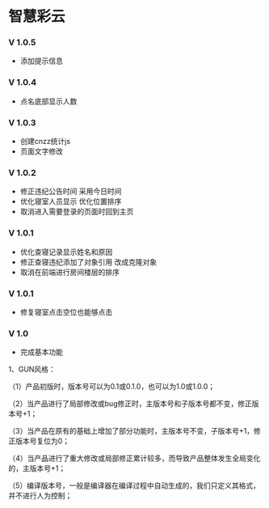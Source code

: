 <!--
 * @Author: 邹洋
 * @Date: 2021-08-23 13:26:27
 * @Email: 2810201146@qq.com
 * @LastEditors:  
 * @LastEditTime: 2021-12-12 20:40:23
 * @Description: 
-->
# 智慧彩云

### V 1.0.5
- 添加提示信息
### V 1.0.4
- 点名底部显示人数
### V 1.0.3
- 创建cnzz统计js
- 页面文字修改
### V 1.0.2
- 修正违纪公告时间 采用今日时间
- 优化寝室人员显示 优化位置排序
- 取消进入需要登录的页面时回到主页
### V 1.0.1
- 优化查寝记录显示姓名和原因
- 修正查寝违纪添加了对象引用 改成克隆对象
- 取消在前端进行房间楼层的排序
### V 1.0.1
- 修复寝室点击空位也能够点击
### V 1.0 
- 完成基本功能
<!-- 主版本号.子版本号[.修正版本号[.编译版本号]] -->
1、GUN风格：

（1）产品初版时，版本号可以为0.1或0.1.0，也可以为1.0或1.0.0；

（2）当产品进行了局部修改或bug修正时，主版本号和子版本号都不变，修正版本号+1；

（3）当产品在原有的基础上增加了部分功能时，主版本号不变，子版本号+1，修正版本号复位为0；

（4）当产品进行了重大修改或局部修正累计较多，而导致产品整体发生全局变化的，主版本号+1；

（5）编译版本号，一般是编译器在编译过程中自动生成的，我们只定义其格式，并不进行人为控制；